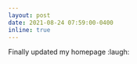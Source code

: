 ```yaml
---
layout: post
date: 2021-08-24 07:59:00-0400
inline: true
---
```


Finally updated my homepage  :laugh:
